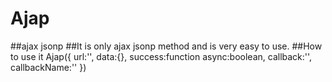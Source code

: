 # Ajap
##ajax jsonp
##It is only ajax jsonp method and is very easy to use.
##How to use it
Ajap({
  url:'',
  data:{},
  success:function
  async:boolean,
  callback:'',
  callbackName:''
})

